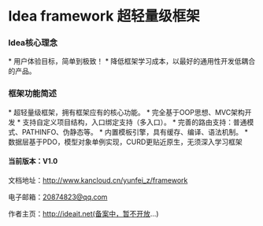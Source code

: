 <h1> Idea framework 超轻量级框架</h1>
<h3>Idea核心理念</h3>
* 用户体验目标，简单到极致！
* 降低框架学习成本，以最好的通用性开发低耦合的产品。

<h3>框架功能简述</h3>
* 超轻量级框架，拥有框架应有的核心功能。
* 完全基于OOP思想、MVC架构开发
* 支持自定义项目结构，入口绑定支持（多入口）。
* 完善的路由支持：普通模式、PATHINFO、伪静态等。
* 内置模板引擎，具有缓存、编译、语法机制。
* 数据层基于PDO，模型对象单例实现，CURD更贴近原生，无须深入学习框架

#### 当前版本：V1.0

文档地址：http://www.kancloud.cn/yunfei_z/framework

电子邮箱：20874823@qq.com

作者主页：http://ideait.net(备案中，暂不开放...)
